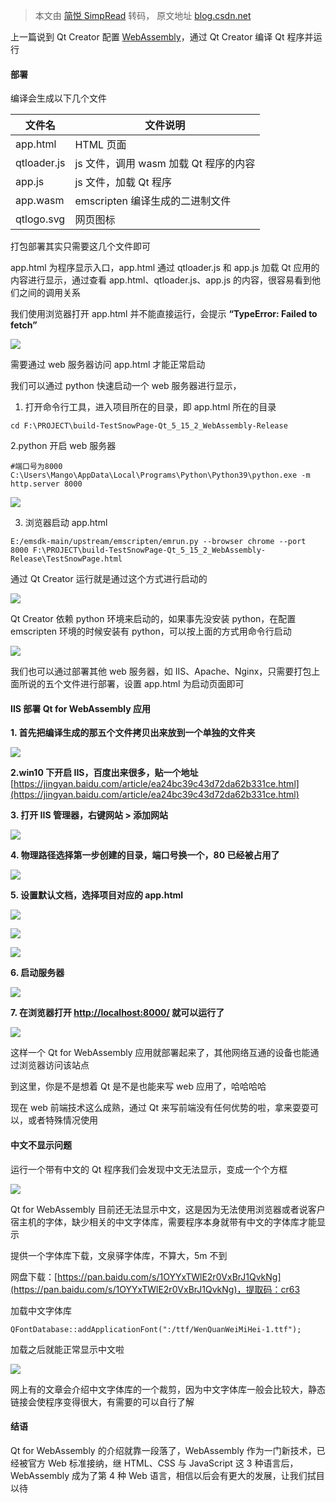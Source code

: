 > 本文由 [简悦 SimpRead](http://ksria.com/simpread/) 转码， 原文地址 [blog.csdn.net](https://blog.csdn.net/a137748099/article/details/117336959)

上一篇说到 Qt Creator 配置 [WebAssembly](https://so.csdn.net/so/search?q=WebAssembly&spm=1001.2101.3001.7020)，通过 Qt Creator 编译 Qt 程序并运行

#### 部署

编译会生成以下几个文件

<table><thead><tr><th>文件名</th><th>文件说明</th></tr></thead><tbody><tr><td>app.html</td><td>HTML 页面</td></tr><tr><td>qtloader.js</td><td>js 文件，调用 wasm 加载 Qt 程序的内容</td></tr><tr><td>app.js</td><td>js 文件，加载 Qt 程序</td></tr><tr><td>app.wasm</td><td>emscripten 编译生成的二进制文件</td></tr><tr><td>qtlogo.svg</td><td>网页图标</td></tr></tbody></table>

打包部署其实只需要这几个文件即可

app.html 为程序显示入口，app.html 通过 qtloader.js 和 app.js 加载 Qt 应用的内容进行显示，通过查看 app.html、qtloader.js、app.js 的内容，很容易看到他们之间的调用关系

我们使用浏览器打开 app.html 并不能直接运行，会提示 **“TypeError: Failed to fetch”**

![](https://i-blog.csdnimg.cn/blog_migrate/033ad15990cafe6a21970111f8696bde.png)

需要通过 web 服务器访问 app.html 才能正常启动

我们可以通过 python 快速启动一个 web 服务器进行显示，

1. 打开命令行工具，进入项目所在的目录，即 app.html 所在的目录

```
cd F:\PROJECT\build-TestSnowPage-Qt_5_15_2_WebAssembly-Release

```

2.python 开启 web 服务器

```
#端口号为8000
C:\Users\Mango\AppData\Local\Programs\Python\Python39\python.exe -m http.server 8000
```

![](https://i-blog.csdnimg.cn/blog_migrate/1e8666d7e4bded99fa7f3171b4f876d8.png)

3. 浏览器启动 app.html

```
E:/emsdk-main/upstream/emscripten/emrun.py --browser chrome --port 8000 F:\PROJECT\build-TestSnowPage-Qt_5_15_2_WebAssembly-Release\TestSnowPage.html

```

通过 Qt Creator 运行就是通过这个方式进行启动的

![](https://i-blog.csdnimg.cn/blog_migrate/a37bc503f2825ed58b1d026894e68f90.png)

Qt Creator 依赖 python 环境来启动的，如果事先没安装 python，在配置 emscripten 环境的时候安装有 python，可以按上面的方式用命令行启动

![](https://i-blog.csdnimg.cn/blog_migrate/a3138cb7ebf98de9d5bb0e847a28ee8a.png)

我们也可以通过部署其他 web 服务器，如 IIS、Apache、Nginx，只需要打包上面所说的五个文件进行部署，设置 app.html 为启动页面即可

#### IIS 部署 Qt for WebAssembly 应用

**1. 首先把编译生成的那五个文件拷贝出来放到一个单独的文件夹**

![](https://i-blog.csdnimg.cn/blog_migrate/1cb82070dae4060fadd437d971aabd3e.png)

**2.win10 下开启 IIS，百度出来很多，贴一个地址** [https://jingyan.baidu.com/article/ea24bc39c43d72da62b331ce.html](https://jingyan.baidu.com/article/ea24bc39c43d72da62b331ce.html)

**3. 打开 IIS 管理器，右键网站 > 添加网站**

![](https://i-blog.csdnimg.cn/blog_migrate/7a4bf67339caf5122710645d0d946e69.png)

**4. 物理路径选择第一步创建的目录，端口号换一个，80 已经被占用了**

![](https://i-blog.csdnimg.cn/blog_migrate/57c7b20b50a9d69e0fcef88e3978a56c.png)

**5. 设置默认文档，选择项目对应的 app.html**

![](https://i-blog.csdnimg.cn/blog_migrate/312be30e36367e7e8b8084d32e002b14.png)

![](https://i-blog.csdnimg.cn/blog_migrate/f0d82e74f0d500b0988b63ba89727de8.png)

![](https://i-blog.csdnimg.cn/blog_migrate/7a98cdfe1c984227ea5376e22b4e2404.png)

**6. 启动服务器**

![](https://i-blog.csdnimg.cn/blog_migrate/adebfc44f16617cf81fd239ddb69eb34.png)

**7. 在浏览器打开 [http://localhost:8000/](http://localhost:8100/) 就可以运行了**

![](https://i-blog.csdnimg.cn/blog_migrate/45b476354aad0bb6ad4822c9e5f442bd.png)

这样一个 Qt for WebAssembly 应用就部署起来了，其他网络互通的设备也能通过浏览器访问该站点

到这里，你是不是想着 Qt 是不是也能来写 web 应用了，哈哈哈哈

现在 web 前端技术这么成熟，通过 Qt 来写前端没有任何优势的啦，拿来耍耍可以，或者特殊情况使用

#### 中文不显示问题

运行一个带有中文的 Qt 程序我们会发现中文无法显示，变成一个个方框

![](https://i-blog.csdnimg.cn/blog_migrate/fd488e9b33f83d34acccc85e0866e1f2.png)

Qt for WebAssembly 目前还无法显示中文，这是因为无法使用浏览器或者说客户宿主机的字体，缺少相关的中文字体库，需要程序本身就带有中文的字体库才能显示

提供一个字体库下载，文泉驿字体库，不算大，5m 不到

网盘下载：[https://pan.baidu.com/s/1OYYxTWlE2r0VxBrJ1QvkNg](https://pan.baidu.com/s/1OYYxTWlE2r0VxBrJ1QvkNg)，提取码：cr63

加载中文字体库

```
QFontDatabase::addApplicationFont(":/ttf/WenQuanWeiMiHei-1.ttf");

```

加载之后就能正常显示中文啦

![](https://i-blog.csdnimg.cn/blog_migrate/f4d5ec84bd5ac8379aa2e34b364c68ad.png)

网上有的文章会介绍中文字体库的一个裁剪，因为中文字体库一般会比较大，静态链接会使程序变得很大，有需要的可以自行了解

#### 结语

Qt for WebAssembly 的介绍就靠一段落了，WebAssembly 作为一门新技术，已经被官方 Web 标准接纳，继 HTML、CSS 与 JavaScript 这 3 种语言后，WebAssembly 成为了第 4 种 Web 语言，相信以后会有更大的发展，让我们拭目以待